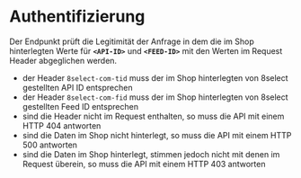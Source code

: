 # Authentifizierung

Der Endpunkt prüft die Legitimität der Anfrage in dem die im Shop hinterlegten Werte für **`<API-ID>`** und **`<FEED-ID>`** mit den Werten im Request Header abgeglichen werden.

* der Header `8select-com-tid` muss der im Shop hinterlegten von 8select gestellten API ID entsprechen
* der Header `8select-com-fid` muss der im Shop hinterlegten von 8select gestellten Feed ID entsprechen
* sind die Header nicht im Request enthalten, so muss die API mit einem HTTP 404 antworten
* sind die Daten im Shop nicht hinterlegt, so muss die API mit einem HTTP 500 antworten
* sind die Daten im Shop hinterlegt, stimmen jedoch nicht mit denen im Request überein, so muss die API mit einem HTTP 403 antworten

